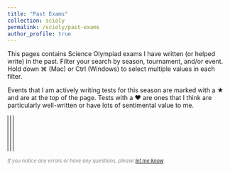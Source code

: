 ```yaml
---
title: "Past Exams"
collection: scioly
permalink: /scioly/past-exams
author_profile: true
---
```


This pages contains Science Olympiad exams I have written (or helped write) in the past. Filter your search by season, tournament, and/or event. Hold down ⌘ (Mac) or Ctrl (Windows) to select multiple values in each filter.

Events that I am actively writing tests for this season are marked with a <span class="priority-star">★</span> and are at the top of the page. Tests with a <span class="favorite-heart">♥</span> are ones that I think are particularly well-written or have lots of sentimental value to me.

<select id="season-select" multiple size="5"></select>
<select id="tournament-select" multiple size="5"></select>
<select id="event-select" multiple size="5"></select>
<div id="exams-container"></div>
<script defer src="/assets/js/exams.js"></script>

<span style="font-size:0.8em; color:gray; display:block; margin: 8px 0;"><i>If you notice any errors or have any questions, please [let me know](mailto:adityashah108@gmail.com).</i></span>
